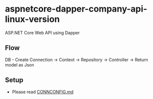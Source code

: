 # aspnetcore-dapper-company-api-linux-version
ASP.NET Core Web API using Dapper

## Flow
DB - Create Connection -> Context -> Repository -> Controller -> Return model as Json

## Setup
-  Please read [CONNCONFIG.md](CONNCONFIG.md)

